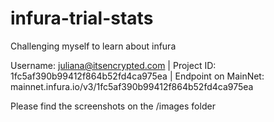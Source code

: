 # infura-trial-stats
 Challenging myself to learn about infura



Username: juliana@itsencrypted.com   |
Project ID: 1fc5af390b99412f864b52fd4ca975ea     | 
Endpoint on MainNet: mainnet.infura.io/v3/1fc5af390b99412f864b52fd4ca975ea 


Please find the screenshots on the /images folder
